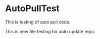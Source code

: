 # AutoPullTest

This is testing of auto pull code. 


This is new file testing for auto update repo.
